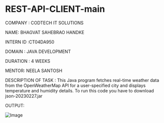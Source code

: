 # REST-API-CLIENT-main

COMPANY : CODTECH IT SOLUTIONS

NAME: BHAGVAT SAHEBRAO HANDKE

INTERN ID :CT04DA950

DOMAIN : JAVA DEVELOPMENT

DURATION : 4 WEEKS

MENTOR: NEELA SANTOSH

DESCRIPTION OF TASK : This Java program fetches real-time weather data from the OpenWeatherMap API for a user-specified city and displays temperature and humidity details. To run this code you have to download json-20230227.jar

OUTPUT:

![Image](https://github.com/user-attachments/assets/99f2da16-82db-44bb-82f0-3094a981f954)
